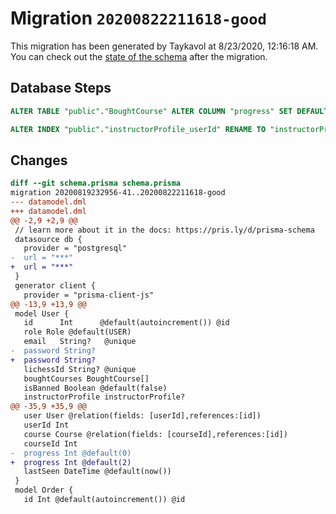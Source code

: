 # Migration `20200822211618-good`

This migration has been generated by Taykavol at 8/23/2020, 12:16:18 AM.
You can check out the [state of the schema](./schema.prisma) after the migration.

## Database Steps

```sql
ALTER TABLE "public"."BoughtCourse" ALTER COLUMN "progress" SET DEFAULT 2

ALTER INDEX "public"."instructorProfile_userId" RENAME TO "instructorProfile_userId_unique"
```

## Changes

```diff
diff --git schema.prisma schema.prisma
migration 20200819232956-41..20200822211618-good
--- datamodel.dml
+++ datamodel.dml
@@ -2,9 +2,9 @@
 // learn more about it in the docs: https://pris.ly/d/prisma-schema
 datasource db {
   provider = "postgresql"
-  url = "***"
+  url = "***"
 }
 generator client {
   provider = "prisma-client-js"
@@ -13,9 +13,9 @@
 model User {
   id      Int      @default(autoincrement()) @id
   role Role @default(USER)
   email   String?   @unique
-  password String?
+  password String? 
   lichessId String? @unique
   boughtCourses BoughtCourse[] 
   isBanned Boolean @default(false)
   instructorProfile instructorProfile? 
@@ -35,9 +35,9 @@
   user User @relation(fields: [userId],references:[id])
   userId Int
   course Course @relation(fields: [courseId],references:[id])
   courseId Int
-  progress Int @default(0)
+  progress Int @default(2)
   lastSeen DateTime @default(now())
 }
 model Order {
   id Int @default(autoincrement()) @id
```


